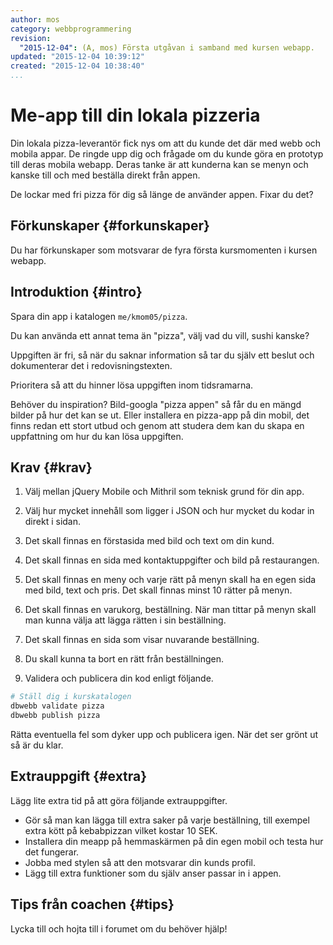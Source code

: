 ```yaml
---
author: mos
category: webbprogrammering
revision:
  "2015-12-04": (A, mos) Första utgåvan i samband med kursen webapp.
updated: "2015-12-04 10:39:12"
created: "2015-12-04 10:38:40"
...
```

Me-app till din lokala pizzeria
==================================

Din lokala pizza-leverantör fick nys om att du kunde det där med webb och mobila appar. De ringde upp dig och frågade om du kunde göra en prototyp till deras mobila webapp. Deras tanke är att kunderna kan se menyn och kanske till och med beställa direkt från appen.

De lockar med fri pizza för dig så länge de använder appen. Fixar du det?

<!--more-->



Förkunskaper {#forkunskaper}
-----------------------

Du har förkunskaper som motsvarar de fyra första kursmomenten i kursen webapp.



Introduktion {#intro}
-----------------------

Spara din app i katalogen `me/kmom05/pizza`.

Du kan använda ett annat tema än "pizza", välj vad du vill, sushi kanske?

Uppgiften är fri, så när du saknar information så tar du själv ett beslut och dokumenterar det i redovisningstexten.

Prioritera så att du hinner lösa uppgiften inom tidsramarna.

Behöver du inspiration? Bild-googla "pizza appen" så får du en mängd bilder på hur det kan se ut. Eller installera en pizza-app på din mobil, det finns redan ett stort utbud och genom att studera dem kan du skapa en uppfattning om hur du kan lösa uppgiften.



Krav {#krav}
-----------------------

1. Välj mellan jQuery Mobile och Mithril som teknisk grund för din app.

1. Välj hur mycket innehåll som ligger i JSON och hur mycket du kodar in direkt i sidan.

1. Det skall finnas en förstasida med bild och text om din kund.

1. Det skall finnas en sida med kontaktuppgifter och bild på restaurangen.

1. Det skall finnas en meny och varje rätt på menyn skall ha en egen sida med bild, text och pris. Det skall finnas minst 10 rätter på menyn.

1. Det skall finnas en varukorg, beställning. När man tittar på menyn skall man kunna välja att lägga rätten i sin beställning.

1. Det skall finnas en sida som visar nuvarande beställning.

1. Du skall kunna ta bort en rätt från beställningen.

11. Validera och publicera din kod enligt följande.

```bash
# Ställ dig i kurskatalogen
dbwebb validate pizza
dbwebb publish pizza
```

Rätta eventuella fel som dyker upp och publicera igen. När det ser grönt ut så är du klar. 



Extrauppgift {#extra}
-----------------------

Lägg lite extra tid på att göra följande extrauppgifter.

* Gör så man kan lägga till extra saker på varje beställning, till exempel extra kött på kebabpizzan vilket kostar 10 SEK.
* Installera din meapp på hemmaskärmen på din egen mobil och testa hur det fungerar.
* Jobba med stylen så att den motsvarar din kunds profil.
* Lägg till extra funktioner som du själv anser passar in i appen.



Tips från coachen {#tips}
-----------------------

Lycka till och hojta till i forumet om du behöver hjälp!




